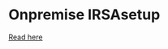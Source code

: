 # Onpremise IRSAsetup
[Read here](https://github.com/awcator/DevOpsJourneyWithArchLinux/blob/master/kubernetes/irsa.sh)
